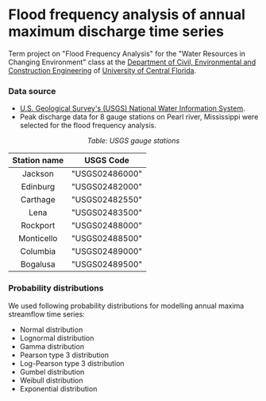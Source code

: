 # Flood frequency analysis of annual maximum discharge time series

Term project on "Flood Frequency Analysis" for the "Water Resources in Changing Environment" class at the [Department of Civil, Environmental and Construction Engineering](https://www.cece.ucf.edu/) of [University of Central Florida](https://www.ucf.edu/).  

### Data source
- [U.S. Geological Survey's (USGS) National Water Information System](https://nwis.waterdata.usgs.gov/usa/nwis/peak).
- Peak discharge data for 8 gauge stations on Pearl river, Mississippi were selected for the flood frequency analysis. 

<!---  
<p align="center">
  <img width="460" height="300" src="https://user-images.githubusercontent.com/15319503/141701862-c332913a-7072-4b11-a07a-7b6d8edbc505.png">
  <br>
    <em>Figure 1: Map of gauge stations locations on Pearl river</em>
</p>
--->

<div align="center">

*Table: USGS gauge stations*

|Station name | USGS Code |
|:-------: | :--------:  |
|Jackson | "USGS02486000" |
|Edinburg | "USGS02482000" |
|Carthage | "USGS02482550" |
|Lena | "USGS02483500" |
|Rockport | "USGS02488000" |
|Monticello | "USGS02488500" |
|Columbia | "USGS02489000" |
|Bogalusa | "USGS02489500" | 
  
</div>

### Probability distributions

We used following probability distributions for modelling annual maxima streamflow time series:

- Normal distribution
- Lognormal distribution
- Gamma distribution
- Pearson type 3 distribution
- Log-Pearson type 3 distribution
- Gumbel distribution
- Weibull distribution
- Exponential distribution
